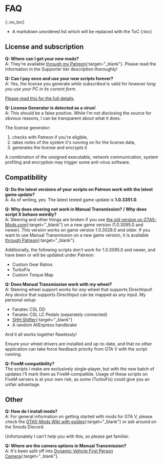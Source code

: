 # FAQ
{:.no_toc}

* A markdown unordered list which will be replaced with the ToC
{:toc}

## License and subscription

**Q: Where can I get your new mods?**  
A: They're available [through my Patreon](https://patreon.com/ikt){:target="_blank"}. Please read the information in the Supporter tier description thoroughly!

**Q: Can I pay once and use your new scripts forever?**  
A: Yes, the license you generate *while subscribed* is valid for *however long you use your PC in its current form*.

[Please read this for the full details](licgen-readme).

**Q: License Generator is detected as a virus!**  
A: This should be a false positive. While I'm not disclosing the source for obvious reasons, I can be transparent about
what it does:

The license generator:

1. checks with Patreon if you're eligible,
2. takes notes of the system it's running on for the license data,
3. generates the license and encrypts it

A combination of the unsigned executable, network communication, system profiling and encryption may trigger some anti-virus software.

## Compatibility

**Q: Do the latest versions of your scripts on Patreon work with the latest game update?**  
A: As of writing, yes. The latest tested game update is **1.0.3351.0**.

**Q: Why does steering not work in  Manual Transmission? / Why does script X behave weirdly?**  
A: Steering and other things are broken if you use [the old version on GTA5-Mods.com](https://www.gta5-mods.com/scripts/manual-transmission-ikt){:target="_blank"} on a new game version (1.0.3095.0 and newer). This version works on game version 1.0.3028.0 and older. If you want to use Manual Transmission on a new game version, it is available [through Patreon](https://www.patreon.com/ikt){:target="_blank"}.

Additionally, the following scripts don't work for 1.0.3095.0 and newer, and have been or will be updated under Patreon:

* Custom Gear Ratios
* TurboFix
* Custom Torque Map

**Q: Does Manual Transmission work with my wheel?**  
A: Steering wheel support works for *any* wheel that supports DirectInput! Any *device* that supports DirectInput can be mapped as any input. My personal setup:

* Fanatec CSL DD
* Fanatec CSL LC Pedals (separately connected)
* [SHH Shifter](https://www.shiftershh.com/en/){:target="_blank"}
* A random AliExpress handbrake

And it all works together flawlessly!

Ensure your wheel drivers are installed and up-to-date, and that no other application can take force feedback priority from GTA V with the script running.

**Q: FiveM compatibility?**  
The scripts I make are exclusively single-player, but with the new batch of updates I'll mark them as FiveM-compatible. Usage of these scripts on FiveM servers is at your own risk, as some (TurboFix) could give you an unfair advantage.

## Other

**Q: How do I install mods?**  
A: For general information on getting started with mods for GTA V, please check the [GTA5-Mods Wiki with guides](https://github.com/5mods/tutorials/wiki){:target="_blank"} or ask around on the 5mods Discord.

Unfortunately I can't help you with this, so please get familiar.

**Q: Where are the camera options in Manual Transmission?**  
A: It's been split off into [Dynamic Vehicle First Person Camera](https://www.gta5-mods.com/scripts/dynamic-vehicle-first-person){:target="_blank"}.
